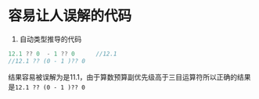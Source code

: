 # 容易让人误解的代码
1. 自动类型推导的代码
```swift
12.1 ?? 0  - 1 ?? 0      //12.1
//12.1 ?? (0 - 1 )?? 0

```
结果容易被误解为是11.1，由于算数预算副优先级高于三目运算符所以正确的结果是`12.1 ?? (0 - 1 )?? 0`